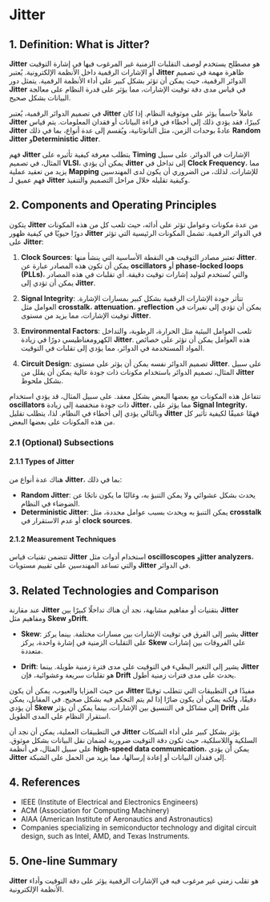 # Jitter

## 1. Definition: What is **Jitter**?
**Jitter** هو مصطلح يستخدم لوصف التقلبات الزمنية غير المرغوب فيها في إشارة التوقيت أو الإشارات الرقمية داخل الأنظمة الإلكترونية. يُعتبر **Jitter** ظاهرة مهمة في تصميم الدوائر الرقمية، حيث يمكن أن تؤثر بشكل كبير على أداء الأنظمة الرقمية. يتمثل دور **Jitter** في قياس مدى دقة توقيت الإشارات، مما يؤثر على قدرة النظام على معالجة البيانات بشكل صحيح. 

في تصميم الدوائر الرقمية، يُعتبر **Jitter** عاملاً حاسماً يؤثر على موثوقية النظام. إذا كان **Jitter** كبيرًا، فقد يؤدي ذلك إلى أخطاء في قراءة البيانات أو فقدان المعلومات. يتم قياس **Jitter** عادةً بوحدات الزمن، مثل النانوثانية، ويُقسم إلى عدة أنواع، بما في ذلك **Random Jitter** و**Deterministic Jitter**. 

فهم **Jitter** يتطلب معرفة كيفية تأثيره على **Timing** الإشارات في الدوائر. على سبيل المثال، في تصميم **VLSI**، يمكن أن يؤدي **Jitter** إلى تداخل في **Clock Frequency**، مما يزيد من تعقيد عملية **Mapping** للإشارات. لذلك، من الضروري أن يكون لدى المهندسين فهم عميق لـ **Jitter** وكيفية تقليله خلال مراحل التصميم والتنفيذ.

## 2. Components and Operating Principles
يتكون **Jitter** من عدة مكونات وعوامل تؤثر على أدائه، حيث تلعب كل من هذه المكونات دورًا حيويًا في كيفية ظهور **Jitter** في الدوائر الرقمية. تشمل المكونات الرئيسية التي تؤثر على **Jitter**:

1. **Clock Sources**: تعتبر مصادر التوقيت هي النقطة الأساسية التي ينشأ منها **Jitter**. يمكن أن تكون هذه المصادر عبارة عن **oscillators** أو **phase-locked loops (PLLs)**، والتي تُستخدم لتوليد إشارات توقيت دقيقة. أي تقلبات في هذه المصادر يمكن أن تؤدي إلى **Jitter**.

2. **Signal Integrity**: تتأثر جودة الإشارات الرقمية بشكل كبير بمسارات الإشارة. العوامل مثل **crosstalk**، **attenuation**، و**reflection** يمكن أن تؤدي إلى تغيرات في توقيت الإشارات، مما يزيد من مستوى **Jitter**.

3. **Environmental Factors**: تلعب العوامل البيئية مثل الحرارة، الرطوبة، والتداخل الكهرومغناطيسي دورًا في زيادة **Jitter**. هذه العوامل يمكن أن تؤثر على خصائص المواد المستخدمة في الدوائر، مما يؤدي إلى تقلبات في التوقيت.

4. **Circuit Design**: تصميم الدوائر نفسه يمكن أن يؤثر على مستوى **Jitter**. على سبيل المثال، تصميم الدوائر باستخدام مكونات ذات جودة عالية يمكن أن يقلل من **Jitter** بشكل ملحوظ.

تتفاعل هذه المكونات مع بعضها البعض بشكل معقد. على سبيل المثال، قد يؤدي استخدام **oscillators** ذات جودة منخفضة إلى زيادة **Jitter**، مما يؤثر على **Signal Integrity**، وبالتالي يؤدي إلى أخطاء في النظام. لذا، يتطلب تقليل **Jitter** فهمًا عميقًا لكيفية تأثير كل من هذه المكونات على بعضها البعض.

### 2.1 (Optional) Subsections
#### 2.1.1 Types of Jitter
هناك عدة أنواع من **Jitter**، بما في ذلك:

- **Random Jitter**: يحدث بشكل عشوائي ولا يمكن التنبؤ به، وغالبًا ما يكون ناتجًا عن الضوضاء في النظام.
- **Deterministic Jitter**: يمكن التنبؤ به ويحدث بسبب عوامل محددة، مثل **crosstalk** أو عدم الاستقرار في **clock sources**.

#### 2.1.2 Measurement Techniques
تتضمن تقنيات قياس **Jitter** استخدام أدوات مثل **oscilloscopes** و**jitter analyzers**، والتي تساعد المهندسين على تقييم مستويات **Jitter** في الدوائر.

## 3. Related Technologies and Comparison
عند مقارنة **Jitter** بتقنيات أو مفاهيم مشابهة، نجد أن هناك تداخلًا كبيرًا بين **Jitter** ومفاهيم مثل **Skew** و**Drift**. 

- **Skew**: يشير إلى الفرق في توقيت الإشارات بين مسارات مختلفة. بينما يركز **Jitter** على التقلبات الزمنية في إشارة واحدة، يركز **Skew** على الفروقات بين إشارات متعددة. 

- **Drift**: يشير إلى التغير البطيء في التوقيت على مدى فترة زمنية طويلة. بينما **Jitter** هو تقلبات سريعة وعشوائية، فإن **Drift** يحدث على مدى فترات زمنية أطول.

من حيث المزايا والعيوب، يمكن أن يكون **Jitter** مفيدًا في التطبيقات التي تتطلب توقيتًا دقيقًا، ولكنه يمكن أن يكون ضارًا إذا لم يتم التحكم فيه بشكل صحيح. في المقابل، يمكن أن يؤدي **Skew** إلى مشاكل في التنسيق بين الإشارات، بينما يمكن أن يؤثر **Drift** على استقرار النظام على المدى الطويل.

في التطبيقات العملية، يمكن أن نجد أن **Jitter** يؤثر بشكل كبير على أداء الشبكات السلكية واللاسلكية، حيث تكون دقة التوقيت ضرورية لضمان نقل البيانات بشكل موثوق. على سبيل المثال، في أنظمة **high-speed data communication**، يمكن أن يؤدي **Jitter** إلى فقدان البيانات أو إعادة إرسالها، مما يزيد من الحمل على الشبكة.

## 4. References
- IEEE (Institute of Electrical and Electronics Engineers)
- ACM (Association for Computing Machinery)
- AIAA (American Institute of Aeronautics and Astronautics)
- Companies specializing in semiconductor technology and digital circuit design, such as Intel, AMD, and Texas Instruments.

## 5. One-line Summary
**Jitter** هو تقلب زمني غير مرغوب فيه في الإشارات الرقمية يؤثر على دقة التوقيت وأداء الأنظمة الإلكترونية.
